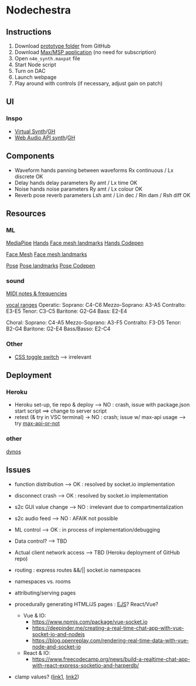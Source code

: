 # Nodechestra
## Instructions
1. Download [prototype folder](https://github.com/ylliez/CART451/tree/main/project/prototype) from GitHub
2. Download [Max/MSP application](https://cycling74.com/downloads) (no need for subscription)
3. Open `n4m_synth.maxpat` file
4. Start Node script
5. Turn on DAC
6. Launch webpage
7. Play around with controls (if necessary, adjust gain on patch)

## UI
### Inspo
- [Virtual Synth](https://virtual-synth.netlify.app/)/[GH](https://github.com/gauthammk/Virtual-Synth)
- [Web Audio API synth](https://www.dabbmedia.com/web-audio/synth/)/[GH](https://github.com/dabbmedia/web-audio-synth)


## Components
- Waveform    hands     panning between waveforms       Rx continuous / Lx discrete         OK
- Delay       hands     delay parameters                Ry amt / Lx time                    OK
- Noise       hands     noise parameters                Ry amt / Lx colour                  OK
- Reverb      pose      reverb parameters          Lsh amt / Lin dec / Rin dam / Rsh diff   OK


## Resources
### ML
[MediaPipe](https://google.github.io/mediapipe/)
[Hands](https://google.github.io/mediapipe/solutions/hands)
[Face mesh landmarks](https://mediapipe.dev/images/mobile/hand_landmarks.png)
[Hands Codepen](https://codepen.io/mediapipe/pen/RwGWYJw)

[Face Mesh](https://google.github.io/mediapipe/solutions/face_mesh)
[Face mesh landmarks](https://github.com/google/mediapipe/blob/master/mediapipe/modules/face_geometry/data/canonical_face_model_uv_visualization.png)

[Pose](https://google.github.io/mediapipe/solutions/pose)
[Pose landmarks](https://mediapipe.dev/images/mobile/pose_tracking_full_body_landmarks.png)
[Pose Codepen](https://codepen.io/mediapipe/pen/jOMbvxw)

### sound
[MIDI notes & frequencies](https://www.inspiredacoustics.com/en/MIDI_note_numbers_and_center_frequencies)

[vocal ranges](https://www.wikidoc.org/index.php/Vocal_range)
Operatic:
Soprano: C4-C6
Mezzo-Soprano: A3-A5
Contralto: E3-E5
Tenor: C3-C5
Baritone: G2-G4
Bass: E2-E4

Choral:
Soprano: C4-A5
Mezzo-Soprano: A3-F5
Contralto: F3-D5
Tenor: B2-G4
Baritone: G2-E4
Bass/Basso: E2-C4

### Other
- [CSS toggle switch](https://www.w3schools.com/howto/howto_css_switch.asp) --> irrelevant

## Deployment
### Heroku
- Heroku set-up, tie repo & deploy --> NO : crash, issue with package.json start script ==> change to server script
- retest (& try in VSC terminal) -> NO : crash; issue w/ max-api usage --> try [max-api-or-not](https://github.com/dimitriaatos/max-api-or-not)

### other
[dynos](https://devcenter.heroku.com/articles/dynos)


## Issues
- function distribution --> OK : resolved by socket.io implementation
- disconnect crash --> OK : resolved by socket.io implementation
- s2c GUI value change --> NO : irrelevant due to compartmentalization
- s2c audio feed --> NO : AFAIK not possible
- ML control --> OK : in process of implementation/debugging
- Data control? --> TBD
- Actual client network access --> TBD (Heroku deployment of GitHub repo)

- routing : express routes &&/|| socket.io namespaces
- namespaces vs. rooms
- attributing/serving pages
- procedurally generating HTML/JS pages : [EJS](https://ejs.co/)? React/Vue?
    - Vue & IO:
        - https://www.npmjs.com/package/vue-socket.io
        - https://deepinder.me/creating-a-real-time-chat-app-with-vue-socket-io-and-nodejs
        - https://blog.openreplay.com/rendering-real-time-data-with-vue-node-and-socket-io
    - React & IO:
        - https://www.freecodecamp.org/news/build-a-realtime-chat-app-with-react-express-socketio-and-harperdb/

- clamp values? ([link1](https://www.webtips.dev/webtips/javascript/how-to-clamp-numbers-in-javascript), [link2](https://stackoverflow.com/questions/11409895/whats-the-most-elegant-way-to-cap-a-number-to-a-segment))


